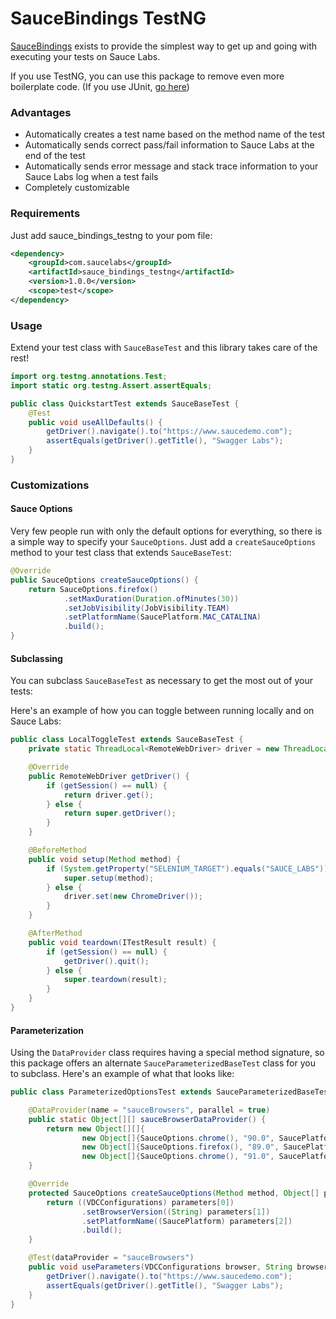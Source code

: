 # SauceBindings TestNG

[SauceBindings](https://opensource.saucelabs.com/sauce_bindings/) exists to provide the simplest way to get up and
going with executing your tests on Sauce Labs. 

If you use TestNG, you can use this package to remove even more boilerplate code.
(If you use JUnit, [go here](https://github.com/saucelabs/sauce_bindings/tree/main/java/junit4))

### Advantages

* Automatically creates a test name based on the method name of the test
* Automatically sends correct pass/fail information to Sauce Labs at the end of the test
* Automatically sends error message and stack trace information to your Sauce Labs log when a test fails
* Completely customizable

### Requirements
Just add sauce_bindings_testng to your pom file:

```xml
<dependency>
    <groupId>com.saucelabs</groupId>
    <artifactId>sauce_bindings_testng</artifactId>
    <version>1.0.0</version>
    <scope>test</scope>
</dependency>
```

### Usage
Extend your test class with `SauceBaseTest` and this library takes care of the rest!
```java
import org.testng.annotations.Test;
import static org.testng.Assert.assertEquals;

public class QuickstartTest extends SauceBaseTest {
    @Test
    public void useAllDefaults() {
        getDriver().navigate().to("https://www.saucedemo.com");
        assertEquals(getDriver().getTitle(), "Swagger Labs");
    }
}
```

### Customizations

#### Sauce Options
Very few people run with only the default options for everything, so there is a simple way
to specify your `SauceOptions`. Just add a `createSauceOptions` method to your test class that
extends `SauceBaseTest`:
```java
@Override
public SauceOptions createSauceOptions() {
    return SauceOptions.firefox()
            .setMaxDuration(Duration.ofMinutes(30))
            .setJobVisibility(JobVisibility.TEAM)
            .setPlatformName(SaucePlatform.MAC_CATALINA)
            .build();
}
```

#### Subclassing
You can subclass `SauceBaseTest` as necessary to get the most out of your tests:

Here's an example of how you can toggle between running locally and on Sauce Labs:
```java
public class LocalToggleTest extends SauceBaseTest {
    private static ThreadLocal<RemoteWebDriver> driver = new ThreadLocal<>();

    @Override
    public RemoteWebDriver getDriver() {
        if (getSession() == null) {
            return driver.get();
        } else {
            return super.getDriver();
        }
    }

    @BeforeMethod
    public void setup(Method method) {
        if (System.getProperty("SELENIUM_TARGET").equals("SAUCE_LABS")) {
            super.setup(method);
        } else {
            driver.set(new ChromeDriver());
        }
    }

    @AfterMethod
    public void teardown(ITestResult result) {
        if (getSession() == null) {
            getDriver().quit();
        } else {
            super.teardown(result);
        }
    }
}
```

#### Parameterization
Using the `DataProvider` class requires having a special method signature, so this package offers an alternate
`SauceParameterizedBaseTest` class for you to subclass. Here's an example of what that looks like:

```java
public class ParameterizedOptionsTest extends SauceParameterizedBaseTest {

    @DataProvider(name = "sauceBrowsers", parallel = true)
    public static Object[][] sauceBrowserDataProvider() {
        return new Object[][]{
                new Object[]{SauceOptions.chrome(), "90.0", SaucePlatform.MAC_BIG_SUR},
                new Object[]{SauceOptions.firefox(), "89.0", SaucePlatform.MAC_BIG_SUR},
                new Object[]{SauceOptions.chrome(), "91.0", SaucePlatform.WINDOWS_10}};
    }

    @Override
    protected SauceOptions createSauceOptions(Method method, Object[] parameters) {
        return ((VDCConfigurations) parameters[0])
                .setBrowserVersion((String) parameters[1])
                .setPlatformName((SaucePlatform) parameters[2])
                .build();
    }

    @Test(dataProvider = "sauceBrowsers")
    public void useParameters(VDCConfigurations browser, String browserVersion, SaucePlatform saucePlatform) {
        getDriver().navigate().to("https://www.saucedemo.com");
        assertEquals(getDriver().getTitle(), "Swagger Labs");
    }
}
```